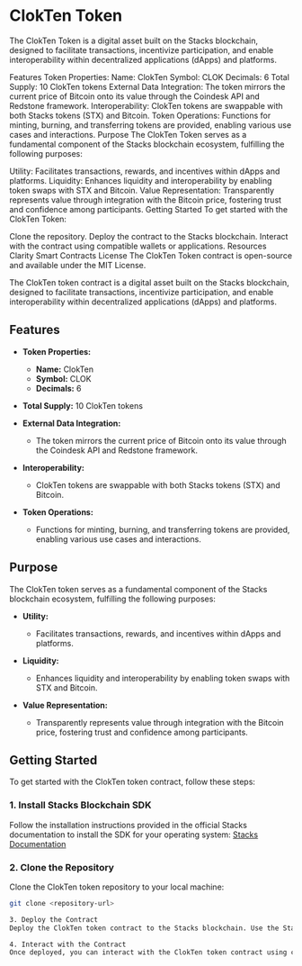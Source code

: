 # ClokTen Token
The ClokTen Token is a digital asset built on the Stacks blockchain, designed to facilitate transactions, incentivize participation, and enable interoperability within decentralized applications (dApps) and platforms.

Features
Token Properties:
Name: ClokTen
Symbol: CLOK
Decimals: 6
Total Supply: 10 ClokTen tokens
External Data Integration:
The token mirrors the current price of Bitcoin onto its value through the Coindesk API and Redstone framework.
Interoperability:
ClokTen tokens are swappable with both Stacks tokens (STX) and Bitcoin.
Token Operations:
Functions for minting, burning, and transferring tokens are provided, enabling various use cases and interactions.
Purpose
The ClokTen Token serves as a fundamental component of the Stacks blockchain ecosystem, fulfilling the following purposes:

Utility:
Facilitates transactions, rewards, and incentives within dApps and platforms.
Liquidity:
Enhances liquidity and interoperability by enabling token swaps with STX and Bitcoin.
Value Representation:
Transparently represents value through integration with the Bitcoin price, fostering trust and confidence among participants.
Getting Started
To get started with the ClokTen Token:

Clone the repository.
Deploy the contract to the Stacks blockchain.
Interact with the contract using compatible wallets or applications.
Resources
Clarity Smart Contracts
License
The ClokTen Token contract is open-source and available under the MIT License.

The ClokTen token contract is a digital asset built on the Stacks blockchain, designed to facilitate transactions, incentivize participation, and enable interoperability within decentralized applications (dApps) and platforms.

## Features

- **Token Properties:** 
  - **Name:** ClokTen
  - **Symbol:** CLOK
  - **Decimals:** 6

- **Total Supply:** 10 ClokTen tokens

- **External Data Integration:** 
  - The token mirrors the current price of Bitcoin onto its value through the Coindesk API and Redstone framework.

- **Interoperability:** 
  - ClokTen tokens are swappable with both Stacks tokens (STX) and Bitcoin.

- **Token Operations:** 
  - Functions for minting, burning, and transferring tokens are provided, enabling various use cases and interactions.

## Purpose

The ClokTen token serves as a fundamental component of the Stacks blockchain ecosystem, fulfilling the following purposes:

- **Utility:** 
  - Facilitates transactions, rewards, and incentives within dApps and platforms.

- **Liquidity:** 
  - Enhances liquidity and interoperability by enabling token swaps with STX and Bitcoin.

- **Value Representation:** 
  - Transparently represents value through integration with the Bitcoin price, fostering trust and confidence among participants.

## Getting Started

To get started with the ClokTen token contract, follow these steps:

### 1. Install Stacks Blockchain SDK

Follow the installation instructions provided in the official Stacks documentation to install the SDK for your operating system:
[Stacks Documentation](https://docs.blockstack.org/)

### 2. Clone the Repository

Clone the ClokTen token repository to your local machine:

```bash
git clone <repository-url>

3. Deploy the Contract
Deploy the ClokTen token contract to the Stacks blockchain. Use the Stacks CLI provided by the Stacks Blockchain SDK to deploy the contract.

4. Interact with the Contract
Once deployed, you can interact with the ClokTen token contract using compatible wallets or applications.
